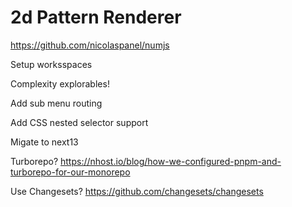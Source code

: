 # 2d Pattern Renderer

https://github.com/nicolaspanel/numjs

Setup worksspaces

Complexity explorables!

Add sub menu routing

Add CSS nested selector support

Migate to next13

Turborepo?
https://nhost.io/blog/how-we-configured-pnpm-and-turborepo-for-our-monorepo

Use Changesets?
https://github.com/changesets/changesets
